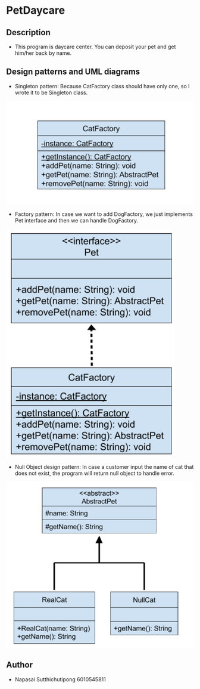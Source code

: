 # PetDaycare

## Description
- This program is daycare center. You can deposit your pet and get him/her back by name.

## Design patterns and UML diagrams

- Singleton pattern: Because CatFactory class should have only one, so I wrote it to be Singleton class.

![Singleton](https://github.com/booknap/Daycare/blob/master/UML/Singleton.png)

- Factory pattern: In case we want to add DogFactory, we just implements Pet interface and then we can handle DogFactory.

![Factory](https://github.com/booknap/Daycare/blob/master/UML/Factory.png)

- Null Object design pattern: In case a customer input the name of cat that does not exist, the program will return null object to handle error.  

![Null Object](https://github.com/booknap/Daycare/blob/master/UML/Null.png)

## Author

- Napasai Sutthichutipong 6010545811